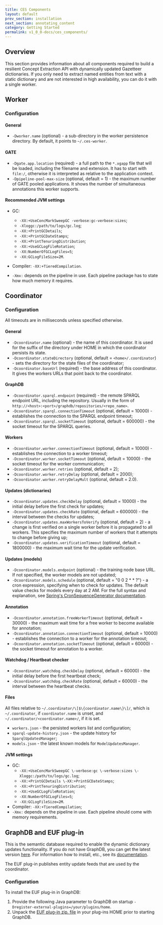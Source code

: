 ```yaml
---
title: CES Components
layout: default
prev_section: installation
next_section: annotating_content
category: Getting Started
permalink: v1_0_0-docs/ces_components/
---
```


## Overview


This section provides information about all components required to build a resilient Concept Extraction API with dynamically updated Gazetteer dictionaries. If you only need to extract named entities from text with a static dictionary and are not interested in high availability, you can do it with a single worker.


## Worker <a id="worker_config"/>

<a name="worker-configuration"></a>
### Configuration

#### General

* `-Dworker.name` (optional) - a sub-directory in the worker persistence directory. By default, it points to `~/.ces-worker`.

#### GATE

* `-Dgate.app.location` (required) - a full path to the `*.xgapp` file that will be loaded, including the filename and extension. It has to start with `file:/`, otherwise it is interpreted as relative to the application context.
* `-Dpipeline-pool-max-size` (optional, default = 1) - the maximum number of GATE pooled applications. It shows the number of simultaneous annotations this worker supports.


#### Recommended JVM settings

* GC:

   * `-XX:+UseConcMarkSweepGC -verbose:gc-verbose:sizes`;
   * `-Xloggc:/path/to/logs/gc.log`;
   * `-XX:+PrintGCDetails`;
   * `-XX:+PrintGCDateStamps`;
   * `-XX:+PrintTenuringDistribution`;
   * `-XX:+UseGCLogFileRotation`;
   * `-XX:NumberOfGCLogFiles=5`;
   * `-XX:GCLogFileSize=2M`.
* Compiler:
    `-XX:+TieredCompilation`.
* `-Xmx:` depends on the pipeline in use. Each pipeline package has to state how much memory it requires.

## Coordinator

<a name="coordinator-configuration"></a>
### Configuration

<div class="note-badge">
All timeouts are in milliseconds unless specified otherwise.
</div>

#### General

* `-Dcoordinator.name` (optional) - the name of this coordinator. It is used for the suffix of the directory under HOME in which the coordinator persists its state.
* `-Dcoordinator.stateDirectory` (optional, default = `<home>/.coordinator`) - sets the directory for the state files of the coordinator;
* `-Dcoordinator.baseUrl` (required) - the base address of this coordinator. It gives the workers URLs that point back to the coordinator.

#### GraphDB

* `-Dcoordinator.sparql.endpoint` (required) - the remote SPARQL endpoint URL, including the repository. Usually in the form of `http://<host>:<port>/graphdb/repositories/<repo_name>`.
* `-Dcoordinator.sparql.connectionTimeout` (optional, default = 10000) - establishes the connection to the SPARQL endpoint timeout;
* `-Dcoordinator.sparql.socketTimeout` (optional, default = 600000) - the socket timeout for the SPARQL queries.

#### Workers

* `-Dcoordinator.worker.connectionTimeout` (optional, default = 10000) - establishes the connection to a worker timeout;
* `-Dcoordinator.worker.socketTimeout` (optional, default = 10000) - the socket timeout for the worker communication;
* `-Dcoordinator.worker.retries` (optional, default = 2);
* `-Dcoordinator.worker.retryDelay` (optional, default = 2000);
* `-Dcoordinator.worker.retryDelayMult` (optional, default = 2.0).

#### Updates (dictionaries)

* `-Dcoordinator.updates.checkDelay` (optional, default = 10000) - the initial delay before the first check for updates;
* `-Dcoordinator.updates.checkRate` (optional, default = 600000) - the interval between the checks for updates;
* `-Dcoordinator.updates.maxWorkersToVerify` (optional, default = 2) - a change is first verified on a single worker before it is propagated to all workers. This specifies the maximum number of workers that it attempts to change before giving up;
* `-Dcoordinator.updates.verificationTimeout` (optional, default = 1800000) - the maximum wait time for the update verification.

#### Updates (models)

* `-Dcoordinator.models.endpoint` (optional) - the training node base URL. If not specified, the worker models are not updated;
* `-Dcoordinator.models.schedule` (optional, default = "0 0 2 * * ?") - a cron expression, specifying when to check for updates.  The default value checks for models every day at 2 AM. For the full syntax and explanation, see [Spring's CronSequenceGenerator documentation](http://docs.spring.io/spring/docs/current/javadoc-api/org/springframework/scheduling/support/CronSequenceGenerator.html).

#### Annotation

* `-Dcoordinator.annotation.freeWorkerTimeout` (optional, default = 30000) - the maximum wait time for a free worker to become available for annotation;
* `-Dcoordinator.annotation.connectionTimeout` (optional, default = 10000) - establishes the connection to a worker for the annotation timeout;
* `-Dcoordinator.annotation.socketTimeout` (optional, default = 60000) - the socket timeout for annotation to a worker.

#### Watchdog / Heartbeat checker

* `-Dcoordinator.watchdog.checkDelay` (optional, default = 60000) - the initial delay before the first heartbeat check;
* `-Dcoordinator.watchdog.checkRate` (optional, default = 60000) - the interval between the heartbeat checks.

#### Files

All files relative to `~/.coordinator/\[$\{coordinator.name\}\]/`, which is `~/.coordinator`, if `coordinator.name` is unset, and `~/.coordinator/<coordinator.name>/`, if it is set.

* `workers.json` - the persisted workers list and configuration;
* `sparql-update-history.json` - the update history for `SparqlUpdatesManager`;
* `models.json` - the latest known models for `ModelUpdatesManager`.

#### JVM settings

* GC:
  * `-XX:+UseConcMarkSweepGC \-verbose:gc \-verbose:sizes \-Xloggc:/path/to/logs/gc.log`;
  * `-XX:+PrintGCDetails \-XX:+PrintGCDateStamps`;  
  * `-XX:+PrintTenuringDistribution`;
  * `-XX:+UseGCLogFileRotation`;
  * `-XX:NumberOfGCLogFiles=5`;
  * `-XX:GCLogFileSize=2M`.
* Compiler: `-XX:+TieredCompilation`;
* `-Xmx:` depends on the pipeline in use. Each pipeline should come with memory requirements.

<a name="GraphDBandEUFplugin"></a>
## GraphDB and EUF plug-in

This is the semantic database required to enable the dynamic dictionary updates functionality. If you do not have GraphDB, you can get the latest version [here](http://info.ontotext.com/graphdb-lite-eval-graphdb). For information how to install, etc., see its [ documentation](http://graphdb.ontotext.com/display/GraphDB62/Home).

The EUF plug-in publishes entity update feeds that are used by the coordinator.

<a name="EUF-configuration"></a>
### Configuration

To install the EUF plug-in in GraphDB:

1. Provide the following Java parameter to GraphDB on startup `-Dregister-external-plugins=/your/plugins/home`.
2. Unpack the [EUF plug-in zip. file](http://maven.ontotext.com/content/repositories/publishing-releases/com/ontotext/ces/graphdb-euf-plugin/1.0.0/graphdb-euf-plugin-1.0.0.zip) in your plug-ins HOME prior to starting GraphDB.
